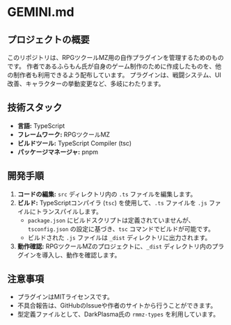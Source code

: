 # GEMINI.md

## プロジェクトの概要

このリポジトリは、RPGツクールMZ用の自作プラグインを管理するためのものです。
作者であるふらもん氏が自身のゲーム制作のために作成したものを、他の制作者も利用できるよう配布しています。
プラグインは、戦闘システム、UI改善、キャラクターの挙動変更など、多岐にわたります。

## 技術スタック

- **言語:** TypeScript
- **フレームワーク:** RPGツクールMZ
- **ビルドツール:** TypeScript Compiler (tsc)
- **パッケージマネージャ:** pnpm

## 開発手順

1. **コードの編集:** `src` ディレクトリ内の `.ts` ファイルを編集します。
2. **ビルド:** TypeScriptコンパイラ (`tsc`) を使用して、`.ts` ファイルを `.js` ファイルにトランスパイルします。
    - `package.json` にビルドスクリプトは定義されていませんが、`tsconfig.json` の設定に基づき、`tsc` コマンドでビルドが可能です。
    - ビルドされた `.js` ファイルは `_dist` ディレクトリに出力されます。
3. **動作確認:** RPGツクールMZのプロジェクトに、`_dist` ディレクトリ内のプラグインを導入し、動作を確認します。

## 注意事項

- プラグインはMITライセンスです。
- 不具合報告は、GitHubのIssueや作者のサイトから行うことができます。
- 型定義ファイルとして、DarkPlasma氏の `rmmz-types` を利用しています。
